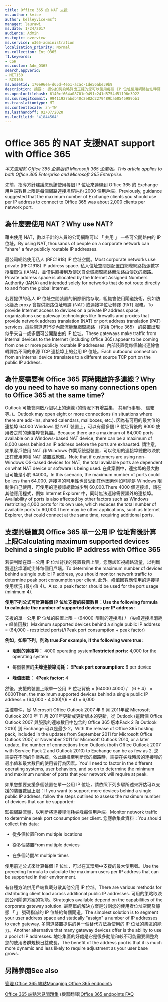 ```yaml
---
title: Office 365 的 NAT 支援
ms.author: kvice
author: kelleyvice-msft
manager: laurawi
ms.date: 1/24/2017
audience: Admin
ms.topic: overview
ms.service: o365-administration
localization_priority: Normal
ms.collection: Ent_O365
f1.keywords:
- CSH
ms.custom: Adm_O365
search.appverid:
- MET150
- BCS160
ms.assetid: 170e96ea-d65d-4e51-acac-1de56abe39b9
description: 摘要： 提供如何約略算出正確的您可以使用每個 IP 位址使用網路位址轉譯 (NAT) 組織內的用戶端數目的相關詳細資料。
ms.openlocfilehash: 6140cf664a08701e9491c241d5754d51196e3922
ms.sourcegitcommit: 99411927abdb40c2e82d2279489ba60545989bb1
ms.translationtype: MT
ms.contentlocale: zh-TW
ms.lasthandoff: 02/07/2020
ms.locfileid: "41844564"
---
```

# <a name="nat-support-with-office-365"></a><span data-ttu-id="091de-103">Office 365 的 NAT 支援</span><span class="sxs-lookup"><span data-stu-id="091de-103">NAT support with Office 365</span></span>

<span data-ttu-id="091de-104">*本文適用於 Office 365 企業版和 Microsoft 365 企業版。*</span><span class="sxs-lookup"><span data-stu-id="091de-104">*This article applies to both Office 365 Enterprise and Microsoft 365 Enterprise.*</span></span>

<span data-ttu-id="091de-105">先前，指導方針建議您應該使用每個 IP 位址來連線到 Office 365 的 Exchange 用戶端數目上限是每個網路連接埠容納約 2000 個用戶端。</span><span class="sxs-lookup"><span data-stu-id="091de-105">Previously, guidance suggested that the maximum number of Exchange clients you should use per IP address to connect to Office 365 was about 2,000 clients per network port.</span></span>
  
## <a name="why-use-nat"></a><span data-ttu-id="091de-106">為什麼要使用 NAT？</span><span class="sxs-lookup"><span data-stu-id="091de-106">Why use NAT?</span></span>

<span data-ttu-id="091de-107">藉由使用 NAT，數以千計的人員的公司網路可以 「 共用 」 一些可公開路由的 IP 位址。</span><span class="sxs-lookup"><span data-stu-id="091de-107">By using NAT, thousands of people on a corporate network can "share" a few publicly routable IP addresses.</span></span>
  
<span data-ttu-id="091de-108">最公司網路使用私人 (RFC1918) IP 位址空間。</span><span class="sxs-lookup"><span data-stu-id="091de-108">Most corporate networks use private (RFC1918) IP address space.</span></span> <span data-ttu-id="091de-109">私人位址空間是配置由網際網路指派數字授權單位 (IANA)，並僅供直接到及傳送自全域網際網路無法路由傳送的網路。</span><span class="sxs-lookup"><span data-stu-id="091de-109">Private address space is allocated by the Internet Assigned Numbers Authority (IANA) and intended solely for networks that do not route directly to and from the global Internet.</span></span>
  
<span data-ttu-id="091de-110">若要提供的私人 IP 位址空間裝置的網際網路存取，組織會使用閘道技術，例如防火牆及 proxy 會提供網路位址轉譯 (NAT) 或連接埠位址轉譯 (PAT) 服務。</span><span class="sxs-lookup"><span data-stu-id="091de-110">To provide Internet access to devices on a private IP address space, organizations use gateway technologies like firewalls and proxies that provide network address translation (NAT) or port address translation (PAT) services.</span></span> <span data-ttu-id="091de-111">這些閘道進行從內部流量至網際網路 （包括 Office 365） 的裝置出現似乎來自一或多個可公開路由的 IP 位址。</span><span class="sxs-lookup"><span data-stu-id="091de-111">These gateways make traffic from internal devices to the Internet (including Office 365) appear to be coming from one or more publicly routable IP addresses.</span></span> <span data-ttu-id="091de-112">內部裝置從每個輸出連線會轉譯為不同的來源 TCP 連接埠上的公用 IP 位址。</span><span class="sxs-lookup"><span data-stu-id="091de-112">Each outbound connection from an internal device translates to a different source TCP port on the public IP address.</span></span> 
  
## <a name="why-do-you-need-to-have-so-many-connections-open-to-office-365-at-the-same-time"></a><span data-ttu-id="091de-113">為什麼需要有 Office 365 同時開啟許多連線？</span><span class="sxs-lookup"><span data-stu-id="091de-113">Why do you need to have so many connections open to Office 365 at the same time?</span></span>

<span data-ttu-id="091de-114">Outlook 可能會開啟八個以上的連線 (的情況下有增益集、 共用行事曆、 信箱等。)。</span><span class="sxs-lookup"><span data-stu-id="091de-114">Outlook may open eight or more connections (in situations where there are add-ins, shared calendars, mailboxes, etc.).</span></span> <span data-ttu-id="091de-115">因為有可用的最大值的連接埠 64000 Windows 型 NAT 裝置上，可以有最多個 IP 位址背後的 8000 使用者之前的連接埠會耗盡。</span><span class="sxs-lookup"><span data-stu-id="091de-115">Because there are a maximum of 64,000 ports available on a Windows-based NAT device, there can be a maximum of 8,000 users behind an IP address before the ports are exhausted.</span></span> <span data-ttu-id="091de-116">請注意，如果客戶使用 NAT 非 Windows 作業系統型裝置，可以使用的連接埠總數取決於正在使用何種 NAT 裝置或軟體。</span><span class="sxs-lookup"><span data-stu-id="091de-116">Note that if customers are using non-Windows OS-based devices for NAT, the total available ports are dependent on what NAT device or software is being used.</span></span> <span data-ttu-id="091de-117">在此案例中，連接埠的最大數目可能是小於 64000。</span><span class="sxs-lookup"><span data-stu-id="091de-117">In this scenario, the maximum number of ports could be less than 64,000.</span></span> <span data-ttu-id="091de-118">連接埠的可用性也會受到其他因素例如可能是 Windows 限制供自己使用，可使用的連接埠總數減少到 60,000.There 4000 個連接埠，請在其他應用程式，例如 Internet Explorer 中，同時無法連線需要額外的連接埠。</span><span class="sxs-lookup"><span data-stu-id="091de-118">Availability of ports is also affected by other factors such as Windows restricting 4,000 ports for its own use, which reduces the total number of available ports to 60,000.There may be other applications, such as Internet Explorer, that could connect at the same time, requiring additional ports.</span></span>
  
## <a name="calculating-maximum-supported-devices-behind-a-single-public-ip-address-with-office-365"></a><span data-ttu-id="091de-119">支援的裝置與 Office 365 單一公用 IP 位址背後計算上限</span><span class="sxs-lookup"><span data-stu-id="091de-119">Calculating maximum supported devices behind a single public IP address with Office 365</span></span>

<span data-ttu-id="091de-120">若要判斷在單一公用 IP 位址背後的裝置數目上限，您應該監視網路流量，以判斷將連接埠消耗尖峰每個用戶端。</span><span class="sxs-lookup"><span data-stu-id="091de-120">To determine the maximum number of devices behind a single public IP address, you should monitor network traffic to determine peak port consumption per client.</span></span> <span data-ttu-id="091de-121">此外，峰值因數應使用的連接埠使用狀況 (最小值 4)。</span><span class="sxs-lookup"><span data-stu-id="091de-121">Also, a peak factor should be used for the port usage (minimum 4).</span></span> 
  
 <span data-ttu-id="091de-122">**使用下列公式可計算每個 IP 位址支援的裝置數目：**</span><span class="sxs-lookup"><span data-stu-id="091de-122">**Use the following formula to calculate the number of supported devices per IP address:**</span></span>
  
<span data-ttu-id="091de-123">支援的單一公用 IP 位址的裝置上限 = (64000-限制的連接埠) / （尖峰連接埠消耗 + 峰值因數）</span><span class="sxs-lookup"><span data-stu-id="091de-123">Maximum supported devices behind a single public IP address = (64,000 - restricted ports)/(Peak port consumption + peak factor)</span></span>
  
 <span data-ttu-id="091de-124">**例如，如果下列，則為 true:**</span><span class="sxs-lookup"><span data-stu-id="091de-124">**For example, if the following were true:**</span></span>
  
- <span data-ttu-id="091de-125">**限制的連接埠：** 4000 operating system</span><span class="sxs-lookup"><span data-stu-id="091de-125">**Restricted ports:** 4,000 for the operating system</span></span>

- <span data-ttu-id="091de-126">每個裝置的**尖峰連接埠消耗：** 6</span><span class="sxs-lookup"><span data-stu-id="091de-126">**Peak port consumption:** 6 per device</span></span>

- <span data-ttu-id="091de-127">**峰值因數：** 4</span><span class="sxs-lookup"><span data-stu-id="091de-127">**Peak factor:** 4</span></span>

<span data-ttu-id="091de-128">然後，支援的裝置上限單一公用 IP 位址背後 = (64000 4000) / （6 + 4） = 6000</span><span class="sxs-lookup"><span data-stu-id="091de-128">Then, the maximum supported devices behind a single public IP address = (64,000 - 4,000)/(6 + 4) = 6,000</span></span>
  
<span data-ttu-id="091de-129">主控套件，從 Microsoft Office Outlook 2007 年 9 月 2011年或 Microsoft Outlook 2010 年 11 月 2011年更新或更新版本的更新，從 Outlook (這兩個 Office Outlook 2007 與服務的連線數目中包含的 Office 365 版本Pack 2 和 Outlook 2010) 到 Exchange 可以是最少 2。</span><span class="sxs-lookup"><span data-stu-id="091de-129">With the release of Office 365 hosting pack, included in the updates from September 2011 for Microsoft Office Outlook 2007, or November 2011 for Microsoft Outlook 2010, or a later update, the number of connections from Outlook (both Office Outlook 2007 with Service Pack 2 and Outlook 2010) to Exchange can be as few as 2.</span></span> <span data-ttu-id="091de-130">您需要在不同的作業系統，依此類推至判斷您的網路時，需要在尖峰時段的連接埠的最小值和最大數目的使用者行為因素。</span><span class="sxs-lookup"><span data-stu-id="091de-130">You'll need to factor in the different operating systems, user behaviors, and so on to determine the minimum and maximum number of ports that your network will require at peak.</span></span>
  
<span data-ttu-id="091de-131">如果您想要支援多個裝置在單一公用 IP 位址，請依照下列步驟所述來評估可以支援的裝置數目上限：</span><span class="sxs-lookup"><span data-stu-id="091de-131">If you want to support more devices behind a single public IP address, follow the steps outlined to assess the maximum number of devices that can be supported:</span></span>
  
<span data-ttu-id="091de-132">監視網路流量，以判斷將連接埠消耗尖峰每個用戶端。</span><span class="sxs-lookup"><span data-stu-id="091de-132">Monitor network traffic to determine peak port consumption per client.</span></span> <span data-ttu-id="091de-133">您應收集此資料：</span><span class="sxs-lookup"><span data-stu-id="091de-133">You should collect this data:</span></span>
  
- <span data-ttu-id="091de-134">從多個位置</span><span class="sxs-lookup"><span data-stu-id="091de-134">From multiple locations</span></span>
    
- <span data-ttu-id="091de-135">從多個裝置</span><span class="sxs-lookup"><span data-stu-id="091de-135">From multiple devices</span></span>
    
- <span data-ttu-id="091de-136">在多個時間</span><span class="sxs-lookup"><span data-stu-id="091de-136">At multiple times</span></span>
    
<span data-ttu-id="091de-137">使用前述公式來計算每個 IP 位址，可以在其環境中支援的最大使用者。</span><span class="sxs-lookup"><span data-stu-id="091de-137">Use the preceding formula to calculate the maximum users per IP address that can be supported in their environment.</span></span>
  
<span data-ttu-id="091de-138">有各種方法供用戶端負載分散其他公用 IP 位址。</span><span class="sxs-lookup"><span data-stu-id="091de-138">There are various methods for distributing client load across additional public IP addresses.</span></span> <span data-ttu-id="091de-139">可用的策略取決於公司閘道方案的功能。</span><span class="sxs-lookup"><span data-stu-id="091de-139">Strategies available depend on the capabilities of the corporate gateway solution.</span></span> <span data-ttu-id="091de-140">最簡單的解決方案是分割您的使用者位址空間及靜態 「 」 號碼指派的 IP 位址給每個閘道。</span><span class="sxs-lookup"><span data-stu-id="091de-140">The simplest solution is to segment your user address space and statically "assign" a number of IP addresses to each gateway.</span></span> <span data-ttu-id="091de-141">多閘道裝置提供的另一個替代方法為使用的 IP 位址的集區的能力。</span><span class="sxs-lookup"><span data-stu-id="091de-141">Another alternative that many gateway devices offer is the ability to use a pool of IP addresses.</span></span> <span data-ttu-id="091de-142">地址集區的好處是它是很多動態和較不可能需要調整為您的使用者群規模日益成長。</span><span class="sxs-lookup"><span data-stu-id="091de-142">The benefit of the address pool is that it is much more dynamic and less likely to require adjustment as your user base grows.</span></span>
  
## <a name="see-also"></a><span data-ttu-id="091de-143">另請參閱</span><span class="sxs-lookup"><span data-stu-id="091de-143">See also</span></span>

[<span data-ttu-id="091de-144">管理 Office 365 端點</span><span class="sxs-lookup"><span data-stu-id="091de-144">Managing Office 365 endpoints</span></span>](https://support.office.com/article/99cab9d4-ef59-4207-9f2b-3728eb46bf9a)
  
<span data-ttu-id="091de-145">[Office 365 端點常見問題集](https://support.office.com/article/d4088321-1c89-4b96-9c99-54c75cae2e6d) (機器翻譯)</span><span class="sxs-lookup"><span data-stu-id="091de-145">[Office 365 endpoints FAQ](https://support.office.com/article/d4088321-1c89-4b96-9c99-54c75cae2e6d)</span></span>
